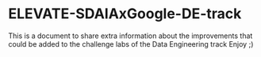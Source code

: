 # ELEVATE-SDAIAxGoogle-DE-track
This is a document to share extra information about the improvements that could be added to the challenge labs of the Data Engineering track 
Enjoy ;)
